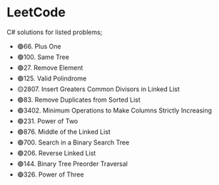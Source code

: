 # LeetCode
C# solutions for listed problems;


- 🟢66. Plus One
- 🟢100. Same Tree
- 🟢27. Remove Element
- 🟢125. Valid Polindrome
- 🟡2807. Insert Greaters Common Divisors in Linked List
- 🟢83. Remove Duplicates from Sorted List
- 🟢3402. Minimum Operations to Make Columns Strictly Increasing
- 🟢231. Power of Two
- 🟢876. Middle of the Linked List
- 🟢700. Search in a Binary Search Tree
- 🟢206. Reverse Linked List
- 🟢144. Binary Tree Preorder Traversal
- 🟢326. Power of Three
